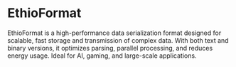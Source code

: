 # EthioFormat
EthioFormat is a high-performance data serialization format designed for scalable, fast storage and transmission of complex data. With both text and binary versions, it optimizes parsing, parallel processing, and reduces energy usage. Ideal for AI, gaming, and large-scale applications.
